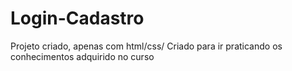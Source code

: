# Login-Cadastro
Projeto criado, apenas com html/css/ Criado para ir praticando os conhecimentos adquirido no curso
